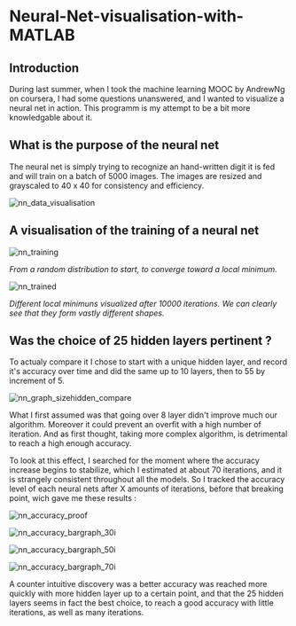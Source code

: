 # Neural-Net-visualisation-with-MATLAB

## Introduction

During last summer, when I took the machine learning MOOC by AndrewNg on coursera, I had some questions unanswered, and I wanted to visualize a neural net in action. This programm is my attempt to be a bit more knowledgable about it.

## What is the purpose of the neural net

The neural net is simply trying to recognize an hand-written digit it is fed and will train on a batch of 5000 images. The images are resized and grayscaled to 40 x 40 for consistency and efficiency. 

![nn_data_visualisation](https://cloud.githubusercontent.com/assets/25333848/24528336/3c549936-15a6-11e7-8a55-6575d814ecf5.jpg)

## A visualisation of the training of a neural net

<p align="center">

![nn_training](https://cloud.githubusercontent.com/assets/25333848/24498619/4ce25d68-153f-11e7-8cf7-23c460702fab.gif)

*From a random distribution to start, to converge toward a local minimum.*

</p>

![nn_trained](https://cloud.githubusercontent.com/assets/25333848/24498620/4cef4474-153f-11e7-9e4e-3dfd6c654f5e.gif)

*Different local minimuns visualized after 10000 iterations. We can clearly see that they form vastly different shapes.*

## Was the choice of 25 hidden layers pertinent ?

To actualy compare it I chose to start with a unique hidden layer, and record it's accuracy over time and did the same up to 10 layers, then to 55 by increment of 5.

![nn_graph_sizehidden_compare](https://cloud.githubusercontent.com/assets/25333848/24522101/c4f56242-158e-11e7-95a5-7bcf2cc93f01.gif)

What I first assumed was that going over 8 layer didn't improve much our algorithm. Moreover it could prevent an overfit with a high number of iteration. And as first thought, taking more complex algorithm, is detrimental to reach a high enough accuracy.

To look at this effect, I searched for the moment where the accuracy increase begins to stabilize, which I estimated at about 70 iterations, and it is strangely consistent throughout all the models. So I tracked the accuracy level of each neural nets after X amounts of iterations, before that breaking point, wich gave me these results :

![nn_accuracy_proof](https://cloud.githubusercontent.com/assets/25333848/24516018/98216514-1579-11e7-9b9d-98279932d4e1.png)

![nn_accuracy_bargraph_30i](https://cloud.githubusercontent.com/assets/25333848/24522141/e5628e92-158e-11e7-882d-407b054bc4fd.jpg)

![nn_accuracy_bargraph_50i](https://cloud.githubusercontent.com/assets/25333848/24522142/e5752160-158e-11e7-9b77-2a2e7974f89a.jpg)

![nn_accuracy_bargraph_70i](https://cloud.githubusercontent.com/assets/25333848/24522140/e55a12f8-158e-11e7-8369-8d2c43ef2c39.jpg)

A counter intuitive discovery was a better accuracy was reached more quickly with more hidden layer up to a certain point, and that the 25 hidden layers seems in fact the best choice, to reach a good accuracy with little iterations, as well as many iterations.
